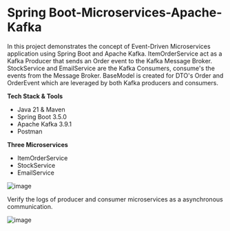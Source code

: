 # Spring Boot-Microservices-Apache-Kafka
In this project demonstrates the concept of Event-Driven Microservices application using Spring Boot and Apache Kafka. ItemOrderService act as a Kafka Producer that sends an Order event to the Kafka Message Broker. StockService and EmailService are the Kafka Consumers, consume's the events from the Message Broker. BaseModel is created for DTO's Order and OrderEvent which are leveraged by both Kafka producers and consumers. 

**Tech Stack & Tools**
- Java 21 & Maven
- Spring Boot 3.5.0
- Apache Kafka 3.9.1
- Postman

**Three Microservices**
- ItemOrderService
- StockService
- EmailService

![image](https://github.com/user-attachments/assets/762ec57e-3c20-4a1a-911f-044ecadb8470)

Verify the logs of producer and consumer microservices as a asynchronous communication.

![image](https://github.com/user-attachments/assets/1e82d250-8feb-49c0-bef3-e092ca9693f0)

